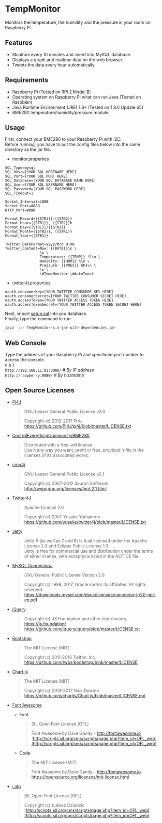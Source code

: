 # TempMonitor
Monitors the temperature, the humidity and the pressure in your room on Raspberry Pi.

## Features
- Monitors every 10 minutes and insert into MySQL database.
- Displays a graph and realtime data on the web browser.
- Tweets the data every hour automatically.

## Requirements
- Raspberry Pi (Tested on RPi 2 Model B)
- Operating system on Raspberry Pi what can run Java (Tested on Raspbian)
- Java Runtime Environment (JRE) 1.8+ (Tested on 1.8.0 Update 65)
- BME280 temperature/humidity/pressure module

## Usage
First, connect your BME280 to your Raspberry Pi with I2C.  
Before running, you have to put the config files below into the same directory as the jar file.
- monitor.properties
```properties
SQL_Type=mysql
SQL_Host=[YOUR SQL HOSTNAME HERE]
SQL_Port=[YOUR SQL PORT HERE]
SQL_Database=[YOUR SQL DATABASE NAME HERE]
SQL_User=[YOUR SQL USERNAME HERE]
SQL_Password=[YOUR SQL PASSWORD HERE]
SQL_Timeout=1

Socket_Interval=1000
Socket_Port=8888
HTTP_Port=8080

Format_Record={{STR1}}:{{STR2}}
Format_Hour={{STR1}}, {{STR2}}h
Format_Day={{STR1}}/{{STR2}}
Format_Month={{STR2}}, {{STR1}}
Format_Year={{STR1}}

Twitter_DateFormat=yyyy/M/d H:mm
Twitter_Content=Now: {{DATE}}\n \
                \n \
                Temperature: {{TEMP}} °C\n \
                Humidity: {{HUM}} %\n \
                Pressure: {{PRES}} hPa\n \
                \n \
                \#TempMonitor \#AutoTweet
```
- twitter4j.properties
```properties
oauth.consumerKey=[YOUR TWITTER CONSUMER KEY HERE]
oauth.consumerSecret=[YOUR TWITTER CONSUMER SECRET HERE]
oauth.accessToken=[YOUR TWITTER ACCESS TOKEN HERE]
oauth.accessTokenSecret=[YOUR TWITTER ACCESS TOKEN SECRET HERE]
```
Next, import [setup.sql](https://raw.githubusercontent.com/Siketyan/TempMonitor/master/setup.sql) into you database.  
Finally, type the command to run:
```bash
java -jar TempMonitor-x.x-jar-with-dependencies.jar
```

## Web Console
Type the address of your Raspberry Pi and specificed port number to access the console.  
e.g.)  
  `http://192.168.11.81:8080/` _# By IP address_  
  `http://raspberry:8080/` _# By hostname_

## Open Source Licenses
- [Pi4J](http://www.pi4j.com/)

  > GNU Lesser General Public License v3.0  
  >   
  > Copyright (c) 2012-2017 Pi4J  
  > https://github.com/Pi4J/pi4j/blob/master/LICENSE.txt

- [ControlEverythingCommunity/BME280](https://github.com/ControlEverythingCommunity/BME280)

  > Distributed with a free-will license.  
  > Use it any way you want, profit or free, provided it fits in the licenses of its associated works.

- [cron4j](http://www.sauronsoftware.it/projects/cron4j/)

  > GNU Lesser General Public License v2.1  
  >   
  > Copyright (c) 2007-2012 Sauron Software  
  > http://www.gnu.org/licenses/lgpl-2.1.html

- [Twitter4J](http://twitter4j.org/)

  > Apache License 2.0  
  >   
  > Copyright (c) 2007 Yusuke Yamamoto  
  > https://github.com/yusuke/twitter4j/blob/master/LICENSE.txt

- [Jetty](http://www.eclipse.org/jetty/)

  > Jetty 9 (as well as 7 and 8) is dual licensed under the Apache License 2.0 and Eclipse Public License 1.0.  
  > Jetty is free for commercial use and distribution under the terms of either license, with exceptions listed in the NOTICE file.

- [MySQL Connector/J](https://dev.mysql.com/doc/connector-j/)

  > GNU General Public License Version 2.0
  >   
  > Copyright (c) 1998, 2017, Oracle and/or its affiliates. All rights reserved.  
  > https://downloads.mysql.com/docs/licenses/connector-j-6.0-gpl-en.pdf

- [jQuery](https://jquery.com/)

  > Copyright (c) JS Foundation and other contributors, https://js.foundation/  
  > https://github.com/jquery/jquery/blob/master/LICENSE.txt

- [Bootstrap](http://getbootstrap.com/)

  > The MIT License (MIT)  
  >   
  > Copyright (c) 2011-2016 Twitter, Inc.  
  > https://github.com/twbs/bootstrap/blob/master/LICENSE

- [Chart.js](http://www.chartjs.org/)

  > The MIT License (MIT)  
  >   
  > Copyright (c) 2013-2017 Nick Downie  
  > https://github.com/chartjs/Chart.js/blob/master/LICENSE.md

- [Font Awesome](http://fontawesome.io/)

  - Font
    > SIL Open Font License (OFL)  
    >   
    > Font Awesome by Dave Gandy - http://fontawesome.io  
    > [http://scripts.sil.org/cms/scripts/page.php?item_id=OFL_web](http://scripts.sil.org/cms/scripts/page.php?item_id=OFL_web)

  - Code
    > The MIT License (MIT)
    >   
    > Font Awesome by Dave Gandy - http://fontawesome.io  
    > https://opensource.org/licenses/mit-license.html

- [Lato](http://www.latofonts.com/lato-free-fonts/)

  > SIL Open Font License (OFL)  
  >   
  > Copyright (c) Łukasz Dziedzic  
  > [http://scripts.sil.org/cms/scripts/page.php?item_id=OFL_web](http://scripts.sil.org/cms/scripts/page.php?item_id=OFL_web)
